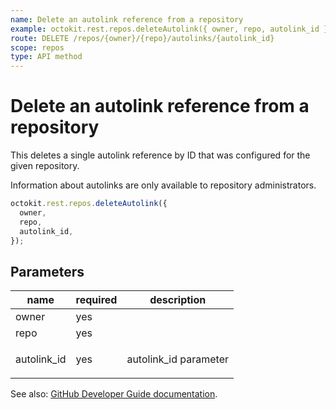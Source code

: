 ```yaml
---
name: Delete an autolink reference from a repository
example: octokit.rest.repos.deleteAutolink({ owner, repo, autolink_id })
route: DELETE /repos/{owner}/{repo}/autolinks/{autolink_id}
scope: repos
type: API method
---
```


# Delete an autolink reference from a repository

This deletes a single autolink reference by ID that was configured for the given repository.

Information about autolinks are only available to repository administrators.

```js
octokit.rest.repos.deleteAutolink({
  owner,
  repo,
  autolink_id,
});
```

## Parameters

<table>
  <thead>
    <tr>
      <th>name</th>
      <th>required</th>
      <th>description</th>
    </tr>
  </thead>
  <tbody>
    <tr><td>owner</td><td>yes</td><td>

</td></tr>
<tr><td>repo</td><td>yes</td><td>

</td></tr>
<tr><td>autolink_id</td><td>yes</td><td>

autolink_id parameter

</td></tr>
  </tbody>
</table>

See also: [GitHub Developer Guide documentation](https://docs.github.com/v3/repos#delete-autolink).

